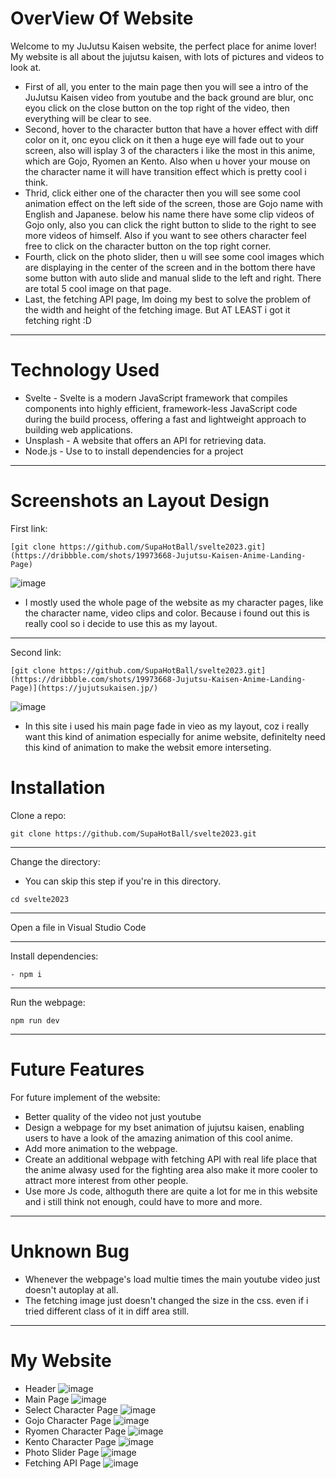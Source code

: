 # OverView Of Website
Welcome to my JuJutsu Kaisen website, the perfect place for anime lover! My website is all about the jujutsu kaisen, with lots of pictures and videos to look at. 
- First of all, you enter to the main page then you will see a intro of the JuJutsu Kaisen video from youtube and the back ground are blur, onc eyou click on the close button on the top right of the video, then everything will be clear to see.
- Second, hover to the character button that have a hover effect with diff color on it, onc eyou click on it then a huge eye will fade out to your screen, also will isplay 3 of the characters i like the most in this anime, which are Gojo, Ryomen an Kento. Also when u hover your mouse on the character name it will have transition effect which is pretty cool i think.
- Thrid, click either one of the character then you will see some cool animation effect on the left side of the screen, those are Gojo name with English and Japanese. below his name there have some clip videos of Gojo only, also you can click the right button to slide to the right to see more videos of himself. Also if you want to see others character feel free to click on the character button on the top right corner.
- Fourth, click on the photo slider, then u will see some cool images which are displaying in the center of the screen and in the bottom there have some button with auto slide and manual slide to the left and right. There are total 5 cool image on that page.
- Last, the fetching API page, Im doing my best to solve the problem of the width and height of the fetching image. But AT LEAST i got it fetching right :D
- - - -
# Technology Used
- Svelte - Svelte is a modern JavaScript framework that compiles components into highly efficient, framework-less JavaScript code during the build process, offering a fast and lightweight approach to building web applications.
- Unsplash - A website that offers an API for retrieving data.
- Node.js - Use to to install dependencies for a project
- - - -
# Screenshots an Layout Design
First link:
```
[git clone https://github.com/SupaHotBall/svelte2023.git](https://dribbble.com/shots/19973668-Jujutsu-Kaisen-Anime-Landing-Page)
```
![image](https://github.com/SupaHotBall/svelte2023/assets/131924656/024fde23-7acf-4e30-9ebb-1619c7c8ba22)
- I mostly used the whole page of the website as my character pages, like the character name, video clips and color. Because i found out this is really cool so i decide to use this as my layout.
- - - -
Second link:
```
[git clone https://github.com/SupaHotBall/svelte2023.git](https://dribbble.com/shots/19973668-Jujutsu-Kaisen-Anime-Landing-Page)](https://jujutsukaisen.jp/)
```
![image](https://github.com/SupaHotBall/svelte2023/assets/131924656/53f09d01-ebe0-4a75-8b75-57b7d9b9d8a8)
- In this site i used his main page fade in vieo as my layout, coz i really want this kind of animation especially for anime website, definitelty need this kind of animation to make the websit emore interseting.


# Installation
Clone a repo:
```
git clone https://github.com/SupaHotBall/svelte2023.git
```
- - - -
Change the directory:
- You can skip this step if you're in this directory.
```
cd svelte2023
```
- - - -
Open a file in Visual Studio Code
- - - -
Install dependencies:
```
- npm i
```
- - - -
Run the webpage:
```
npm run dev
```
- - - -
# Future Features
For future implement of the website:
- Better quality of the video not just youtube
- Design a webpage for my bset animation of jujutsu kaisen, enabling users to have a look of the amazing animation of this cool anime.
- Add more animation to the webpage.
- Create an additional webpage with fetching API with real life place that the anime alwasy used for the fighting area also make it more cooler to attract more interest from other people.
- Use more Js code, althoguth there are quite a lot for me in this website and i still think not enough, could have to more and more.
- - - -
# Unknown Bug
- Whenever the webpage's load multie times the main youtube video just doesn't autoplay at all.
- The fetching image just doesn't changed the size in the css. even if i tried different class of it in diff area still.
- - - -
# My Website
- Header
![image](https://github.com/SupaHotBall/svelte2023/assets/131924656/9fd1f2b5-8e2b-4841-b8a3-1ecba58cb642)
- Main Page
![image](https://github.com/SupaHotBall/svelte2023/assets/131924656/bd040ab7-3070-435b-b786-ed20c002df4e)
- Select Character Page
![image](https://github.com/SupaHotBall/svelte2023/assets/131924656/56734684-4bc3-4e6c-8786-bc3ccd6bf1ff)
- Gojo Character Page
![image](https://github.com/SupaHotBall/svelte2023/assets/131924656/a33f3a4f-43d9-486e-a9d6-1fc5dd83c5f1)
- Ryomen Character Page
![image](https://github.com/SupaHotBall/svelte2023/assets/131924656/f07eeb90-1380-4a82-a4e5-d507f3cb8cb2)
- Kento Character Page
![image](https://github.com/SupaHotBall/svelte2023/assets/131924656/6e164fc4-64f0-4a0e-82a6-be6c43ce780f)
- Photo Slider Page
![image](https://github.com/SupaHotBall/svelte2023/assets/131924656/ff9ee28c-8a84-44c8-955d-5ac8e9319bdd)
- Fetching API Page
![image](https://github.com/SupaHotBall/svelte2023/assets/131924656/6b79c557-0c00-4338-a60a-5c9db07c286f)




 
 

